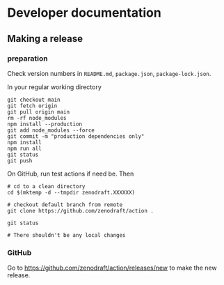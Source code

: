 # Developer documentation

## Making a release

### preparation


Check version numbers in `README.md`, `package.json`, `package-lock.json`.

In your regular working directory

```shell
git checkout main
git fetch origin
git pull origin main
rm -rf node_modules
npm install --production
git add node_modules --force
git commit -m "production dependencies only"
npm install
npm run all
git status
git push 
```

On GitHub, run test actions if need be. Then

```shell
# cd to a clean directory
cd $(mktemp -d --tmpdir zenodraft.XXXXXX)

# checkout default branch from remote
git clone https://github.com/zenodraft/action .

git status

# There shouldn't be any local changes
```

### GitHub

Go to https://github.com/zenodraft/action/releases/new to make the new release.

